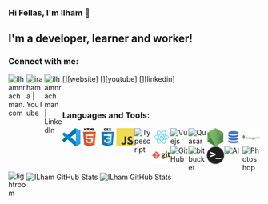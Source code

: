 ### Hi Fellas, I'm Ilham 👋

## I'm a developer, learner and worker!


### Connect with me:

[<img align="left" alt="ilhamnrachman.com" width="36px" src="https://img.icons8.com/clouds/100/000000/domain.png" />][website]
[<img align="left" alt="irahama | YouTube" width="36px" src="https://img.icons8.com/color/48/000000/youtube-play.png" />][youtube]
[<img align="left" alt="ilhamnrachman | LinkedIn" width="36px" src="https://img.icons8.com/color/48/000000/linkedin.png" />][linkedin]

<br />

### Languages and Tools:

<img align="left" alt="Visual Studio Code" width="36px" src="https://raw.githubusercontent.com/github/explore/80688e429a7d4ef2fca1e82350fe8e3517d3494d/topics/visual-studio-code/visual-studio-code.png" />
<img align="left" alt="HTML5" width="36px" src="https://raw.githubusercontent.com/github/explore/80688e429a7d4ef2fca1e82350fe8e3517d3494d/topics/html/html.png" />
<img align="left" alt="CSS3" width="36px" src="https://raw.githubusercontent.com/github/explore/80688e429a7d4ef2fca1e82350fe8e3517d3494d/topics/css/css.png" />
<img align="left" alt="JavaScript" width="36px" src="https://raw.githubusercontent.com/github/explore/80688e429a7d4ef2fca1e82350fe8e3517d3494d/topics/javascript/javascript.png" />
<img align="left" alt="Typescript" width="36px" src="https://user-images.githubusercontent.com/50609343/147905884-3963b3a3-7f81-479b-8bf0-aff680ab81bd.png" />
<img align="left" alt="React" width="36px" src="https://raw.githubusercontent.com/github/explore/80688e429a7d4ef2fca1e82350fe8e3517d3494d/topics/react/react.png" />
<img align="left" alt="Vuejs" width="36px" src="https://user-images.githubusercontent.com/50609343/147905910-691469b6-64ba-43ca-ab1c-8e2bf2f2fba5.png" />
<img align="left" alt="Quasar" width="36px" src="https://user-images.githubusercontent.com/50609343/147906114-f5c94807-9e13-4586-81a7-a74751028e99.png" />
<img align="left" alt="Node.js" width="36px" src="https://raw.githubusercontent.com/github/explore/80688e429a7d4ef2fca1e82350fe8e3517d3494d/topics/nodejs/nodejs.png" />
<img align="left" alt="SQL" width="36px" src="https://raw.githubusercontent.com/github/explore/80688e429a7d4ef2fca1e82350fe8e3517d3494d/topics/sql/sql.png" />
<img align="left" alt="MongoDB" width="36px" src="https://raw.githubusercontent.com/github/explore/80688e429a7d4ef2fca1e82350fe8e3517d3494d/topics/mongodb/mongodb.png" />
<img align="left" alt="Git" width="36px" src="https://raw.githubusercontent.com/github/explore/80688e429a7d4ef2fca1e82350fe8e3517d3494d/topics/git/git.png" />
<img align="left" alt="GitHub" width="36px" src="https://img.icons8.com/color-glass/48/000000/github.png" />
<img align="left" alt="bitbucket" width="36px" src="https://user-images.githubusercontent.com/50609343/147909997-bd4083ed-6b27-4b3c-9446-84fe5ed76720.png" />
<img align="left" alt="Terminal" width="36px" src="https://raw.githubusercontent.com/github/explore/80688e429a7d4ef2fca1e82350fe8e3517d3494d/topics/terminal/terminal.png" />
<img align="left" alt="AI" width="36px" src="https://user-images.githubusercontent.com/50609343/147909945-b765ae16-15bc-430a-8bd3-2702311cd3fa.png" />
<img align="left" alt="Photoshop" width="36px" src="https://user-images.githubusercontent.com/50609343/147909963-25a11e49-d795-430b-8b92-af3649dc55d2.png" />
<img align="left" alt="lightroom" width="36px" src="https://user-images.githubusercontent.com/50609343/147910028-16004536-2474-4638-9c28-375dbf808222.png" />

<br />
<br />

---
<img align="center" alt="ILham GitHub Stats" src="https://github-readme-stats.vercel.app/api?username=ilhamnoerr95&show_icons=true&theme=synthwave" />
<img align="center" alt="ILham GitHub Stats" src="https://github-readme-stats.vercel.app/api/top-langs/?username=ilhamnoerr95&layout=compact" />


